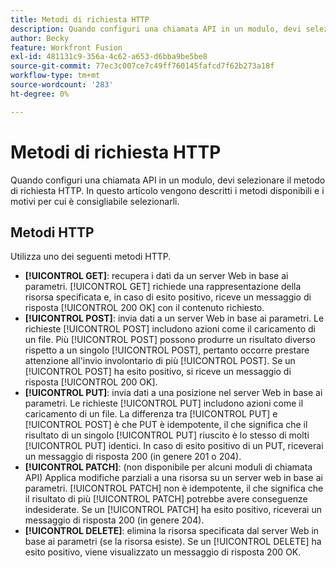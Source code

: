```yaml
---
title: Metodi di richiesta HTTP
description: Quando configuri una chiamata API in un modulo, devi selezionare il metodo di richiesta HTTP. In questo articolo vengono descritti i metodi disponibili e i motivi per cui è consigliabile selezionarli.
author: Becky
feature: Workfront Fusion
exl-id: 481131c9-356a-4c62-a653-d6bba9be5be8
source-git-commit: 77ec3c007ce7c49ff760145fafcd7f62b273a18f
workflow-type: tm+mt
source-wordcount: '283'
ht-degree: 0%

---
```


# Metodi di richiesta HTTP

Quando configuri una chiamata API in un modulo, devi selezionare il metodo di richiesta HTTP. In questo articolo vengono descritti i metodi disponibili e i motivi per cui è consigliabile selezionarli.

## Metodi HTTP

Utilizza uno dei seguenti metodi HTTP.

* **[!UICONTROL GET]**: recupera i dati da un server Web in base ai parametri. [!UICONTROL GET] richiede una rappresentazione della risorsa specificata e, in caso di esito positivo, riceve un messaggio di risposta [!UICONTROL 200 OK] con il contenuto richiesto.
* **[!UICONTROL POST]**: invia dati a un server Web in base ai parametri. Le richieste [!UICONTROL POST] includono azioni come il caricamento di un file. Più [!UICONTROL POST] possono produrre un risultato diverso rispetto a un singolo [!UICONTROL POST], pertanto occorre prestare attenzione all&#39;invio involontario di più [!UICONTROL POST]. Se un [!UICONTROL POST] ha esito positivo, si riceve un messaggio di risposta [!UICONTROL 200 OK].
* **[!UICONTROL PUT]**: invia dati a una posizione nel server Web in base ai parametri. Le richieste [!UICONTROL PUT] includono azioni come il caricamento di un file. La differenza tra [!UICONTROL PUT] e [!UICONTROL POST] è che PUT è idempotente, il che significa che il risultato di un singolo [!UICONTROL PUT] riuscito è lo stesso di molti [!UICONTROL PUT] identici. In caso di esito positivo di un PUT, riceverai un messaggio di risposta 200 (in genere 201 o 204).
* **[!UICONTROL PATCH]**: (non disponibile per alcuni moduli di chiamata API) Applica modifiche parziali a una risorsa su un server web in base ai parametri. [!UICONTROL PATCH] non è idempotente, il che significa che il risultato di più [!UICONTROL PATCH] potrebbe avere conseguenze indesiderate. Se un [!UICONTROL PATCH] ha esito positivo, riceverai un messaggio di risposta 200 (in genere 204).
* **[!UICONTROL DELETE]**: elimina la risorsa specificata dal server Web in base ai parametri (se la risorsa esiste). Se un [!UICONTROL DELETE] ha esito positivo, viene visualizzato un messaggio di risposta 200 OK.
